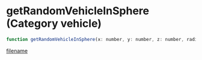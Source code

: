 # getRandomVehicleInSphere (Category vehicle)

```js
function getRandomVehicleInSphere(x: number, y: number, z: number, radius: number, modelHash: number, flags: number): number
```

[filename](getRandomVehicleInSphere_m.md ':include')